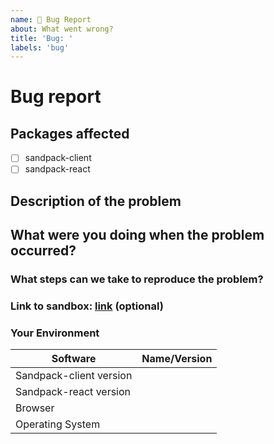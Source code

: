 ```yaml
---
name: 🐛 Bug Report
about: What went wrong?
title: 'Bug: '
labels: 'bug'
---
```


# Bug report

## Packages affected

- [ ] sandpack-client
- [ ] sandpack-react

## Description of the problem

## What were you doing when the problem occurred?

### What steps can we take to reproduce the problem?

<!--
Your best chance of getting this bug looked at quickly is to provide an example.
-->

### Link to sandbox: [link]() (optional)

### Your Environment

| Software                | Name/Version |
| ----------------------- | ------------ |
| Sandpack-client version |              |
| Sandpack-react version  |              |
| Browser                 |              |
| Operating System        |              |

